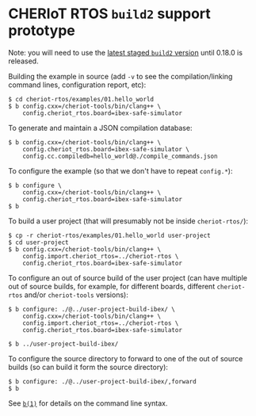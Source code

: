 # CHERIoT RTOS `build2` support prototype

Note: you will need to use the [latest staged `build2`
version](https://build2.org/community.xhtml#stage) until 0.18.0 is released.

Building the example in source (add `-v` to see the compilation/linking
command lines, configuration report, etc):

```
$ cd cheriot-rtos/examples/01.hello_world
$ b config.cxx=/cheriot-tools/bin/clang++ \
    config.cheriot_rtos.board=ibex-safe-simulator
```

To generate and maintain a JSON compilation database:

```
$ b config.cxx=/cheriot-tools/bin/clang++ \
    config.cheriot_rtos.board=ibex-safe-simulator \
    config.cc.compiledb=hello_world@./compile_commands.json
```

To configure the example (so that we don't have to repeat `config.*`):

```
$ b configure \
    config.cxx=/cheriot-tools/bin/clang++ \
    config.cheriot_rtos.board=ibex-safe-simulator
$ b
```

To build a user project (that will presumably not be inside `cheriot-rtos/`):

```
$ cp -r cheriot-rtos/examples/01.hello_world user-project
$ cd user-project
$ b config.cxx=/cheriot-tools/bin/clang++ \
    config.import.cheriot_rtos=../cheriot-rtos \
    config.cheriot_rtos.board=ibex-safe-simulator
```

To configure an out of source build of the user project (can have multiple
out of source builds, for example, for different boards, different
`cheriot-rtos` and/or `cheriot-tools` versions):

```
$ b configure: ./@../user-project-build-ibex/ \
    config.cxx=/cheriot-tools/bin/clang++ \
    config.import.cheriot_rtos=../cheriot-rtos \
    config.cheriot_rtos.board=ibex-safe-simulator

$ b ../user-project-build-ibex/
```

To configure the source directory to forward to one of the out of source
builds (so can build it form the source directory):

```
$ b configure: ./@../user-project-build-ibex/,forward
$ b
```

See [`b(1)`](https://build2.org/build2/doc/b.xhtml) for details on the
command line syntax.
